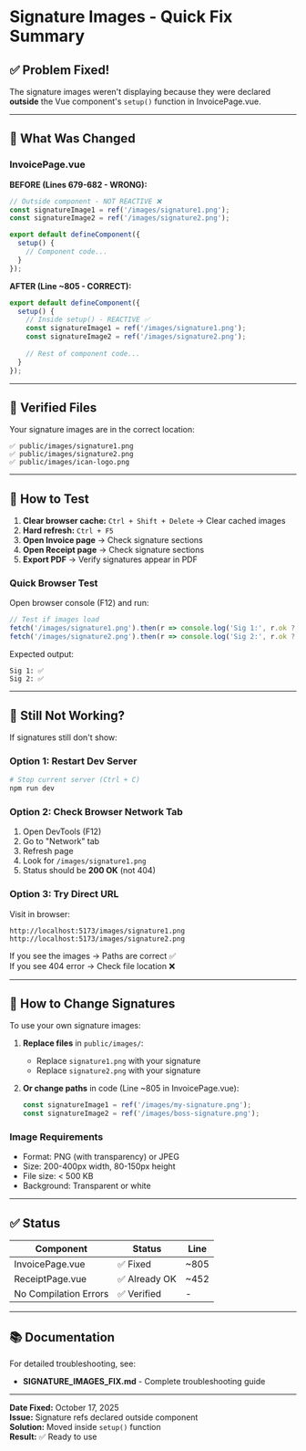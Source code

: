 # Signature Images - Quick Fix Summary

## ✅ Problem Fixed!

The signature images weren't displaying because they were declared **outside** the Vue component's `setup()` function in InvoicePage.vue.

---

## 🔧 What Was Changed

### InvoicePage.vue

**BEFORE (Lines 679-682 - WRONG):**
```javascript
// Outside component - NOT REACTIVE ❌
const signatureImage1 = ref('/images/signature1.png');
const signatureImage2 = ref('/images/signature2.png');

export default defineComponent({
  setup() {
    // Component code...
  }
});
```

**AFTER (Line ~805 - CORRECT):**
```javascript
export default defineComponent({
  setup() {
    // Inside setup() - REACTIVE ✅
    const signatureImage1 = ref('/images/signature1.png');
    const signatureImage2 = ref('/images/signature2.png');
    
    // Rest of component code...
  }
});
```

---

## 📁 Verified Files

Your signature images are in the correct location:
```
✅ public/images/signature1.png
✅ public/images/signature2.png
✅ public/images/ican-logo.png
```

---

## 🧪 How to Test

1. **Clear browser cache:** `Ctrl + Shift + Delete` → Clear cached images
2. **Hard refresh:** `Ctrl + F5`
3. **Open Invoice page** → Check signature sections
4. **Open Receipt page** → Check signature sections
5. **Export PDF** → Verify signatures appear in PDF

### Quick Browser Test

Open browser console (F12) and run:
```javascript
// Test if images load
fetch('/images/signature1.png').then(r => console.log('Sig 1:', r.ok ? '✅' : '❌'));
fetch('/images/signature2.png').then(r => console.log('Sig 2:', r.ok ? '✅' : '❌'));
```

Expected output:
```
Sig 1: ✅
Sig 2: ✅
```

---

## 🎯 Still Not Working?

If signatures still don't show:

### Option 1: Restart Dev Server
```powershell
# Stop current server (Ctrl + C)
npm run dev
```

### Option 2: Check Browser Network Tab
1. Open DevTools (F12)
2. Go to "Network" tab
3. Refresh page
4. Look for `/images/signature1.png`
5. Status should be **200 OK** (not 404)

### Option 3: Try Direct URL
Visit in browser:
```
http://localhost:5173/images/signature1.png
http://localhost:5173/images/signature2.png
```

If you see the images → Paths are correct ✅  
If you see 404 error → Check file location ❌

---

## 📝 How to Change Signatures

To use your own signature images:

1. **Replace files** in `public/images/`:
   - Replace `signature1.png` with your signature
   - Replace `signature2.png` with your signature

2. **Or change paths** in code (Line ~805 in InvoicePage.vue):
   ```javascript
   const signatureImage1 = ref('/images/my-signature.png');
   const signatureImage2 = ref('/images/boss-signature.png');
   ```

### Image Requirements
- Format: PNG (with transparency) or JPEG
- Size: 200-400px width, 80-150px height
- File size: < 500 KB
- Background: Transparent or white

---

## ✅ Status

| Component | Status | Line |
|-----------|--------|------|
| InvoicePage.vue | ✅ Fixed | ~805 |
| ReceiptPage.vue | ✅ Already OK | ~452 |
| No Compilation Errors | ✅ Verified | - |

---

## 📚 Documentation

For detailed troubleshooting, see:
- **SIGNATURE_IMAGES_FIX.md** - Complete troubleshooting guide

---

**Date Fixed:** October 17, 2025  
**Issue:** Signature refs declared outside component  
**Solution:** Moved inside `setup()` function  
**Result:** ✅ Ready to use
